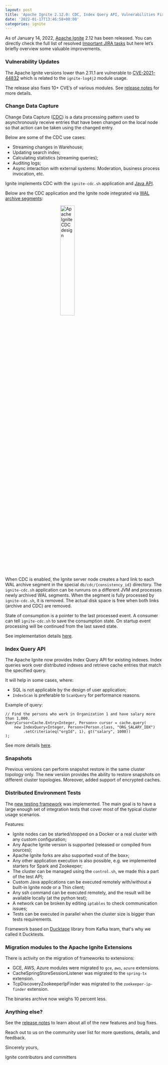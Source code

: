 ```yaml
---
layout: post
title: 'Apache Ignite 2.12.0: CDC, Index Query API, Vulnerabilities Fixes'
date: '2022-01-17T13:46:58+00:00'
categories: ignite
---
```

<p>As of January 14, 2022, <a href="https://ignite.apache.org/">Apache Ignite</a> 2.12 has been released. You can directly check the full list of resolved <a href="https://s.apache.org/0zyi2">Important JIRA tasks</a> but here let’s briefly overview some valuable improvements.</p>
<h3 id="vulnerability-updates">Vulnerability Updates</h3>
<p>The Apache Ignite versions lower than 2.11.1 are vulnerable to <a href="https://cve.mitre.org/cgi-bin/cvename.cgi?name=CVE-2021-44832">CVE-2021-44832</a> which is related to the <code>ignite-log4j2</code> module usage.</p>
<p>The release also fixes 10+ CVE’s of various modules. See <a href="https://ignite.apache.org/releases/2.12.0/release_notes.html">release notes</a> for more details.</p>
<h3 id="change-data-capture">Change Data Capture</h3>
<p>Change Data Capture (<a href="https://en.wikipedia.org/wiki/Change_data_capture">CDC</a>) is a data processing pattern used to asynchronously receive entries that have been changed on the local node so that action can be taken using the changed entry.</p>
<p>Below are some of the CDC use cases:</p>
<ul>
<li>Streaming changes in Warehouse;</li>
<li>Updating search index;</li>
<li>Calculating statistics (streaming queries);</li>
<li>Auditing logs;</li>
<li>Async interaction with external systems: Moderation, business process invocation, etc.</li>
</ul>
<p>Ignite implements CDC with the <code>ignite-cdc.sh</code> application and <a href="https://github.com/apache/ignite/blob/master/modules/core/src/main/java/org/apache/ignite/cdc/CdcConsumer.java#L56">Java API</a>.</p>
<p>Below are the CDC application and the Ignite node integrated via <a href="https://ignite.apache.org/docs/2.12.0/persistence/native-persistence#write-ahead-log">WAL archive segments</a>:</p>
<p><img src="https://blogs.apache.org/ignite/mediaresource/c5574c7d-2a24-4def-b1c4-b2343ed98397" alt="Apache Ignite CDC design" style="display: block;margin-left: auto; margin-right: auto; width: 30%;"></p>
<p>When CDC is enabled, the Ignite server node creates a hard link to each WAL archive segment in the special <code>db/cdc/{consistency_id}</code> directory. The <code>ignite-cdc.sh</code> application can be runruns on a different JVM and processes newly archived WAL segments. When the segment is fully processed by <code>ignite-cdc.sh</code>, it is removed. The actual disk space is free when both links (archive and CDC) are removed.</p>
<p>State of consumption is a pointer to the last processed event. A consumer can tell <code>ignite-cdc.sh</code> to save the consumption state. On startup event processing will be continued from the last saved state.</p>
<p>See implementation details <a href="https://ignite.apache.org/docs/2.12.0/persistence/change-data-capture">here</a>.</p>
<h3 id="index-query-api">Index Query API</h3>
<p>The Apache Ignite now provides Index Query API for existing indexes. Index queries work over distributed indexes and retrieve cache entries that match the specified query.</p>
<p>It will help in some cases, where:</p>
<ul>
<li>SQL is not applicable by the design of user application;</li>
<li><code>IndexScan</code> is preferable to <code>ScanQuery</code> for performance reasons.</li>
</ul>
<p>Example of query:</p>
<pre><code class="lang-java"><span class="hljs-comment">// Find the persons who work in Organization 1 and have salary more than 1,000.</span>
QueryCursor&lt;<span class="hljs-keyword">Cache</span>.Entry&lt;<span class="hljs-built_in">Integer</span>, Person&gt;&gt; cursor = <span class="hljs-keyword">cache</span>.query(
    <span class="hljs-literal">new</span> IndexQuery&lt;<span class="hljs-built_in">Integer</span>, Person&gt;(Person.class, <span class="hljs-string">"ORG_SALARY_IDX"</span>)
        .setCriteria(<span class="hljs-literal">eq</span>(<span class="hljs-string">"orgId"</span>, <span class="hljs-number">1</span>), <span class="hljs-literal">gt</span>(<span class="hljs-string">"salary"</span>, <span class="hljs-number">1000</span>))
);
</code></pre>
<p>See more details <a href="https://ignite.apache.org/docs/latest/key-value-api/using-cache-queries#executing-index-queries">here</a>.</p>
<h3 id="snapshots">Snapshots</h3>
<p>Previous versions can perform snapshot restore in the same cluster topology only. The new version provides the ability to restore snapshots on different cluster topologies. Moreover, added support of encrypted caches.</p>
<h3 id="distributed-environment-tests">Distributed Environment Tests</h3>
<p>The <a href="https://cwiki.apache.org/confluence/display/IGNITE/IEP-56%3A+Distributed+environment+tests">new testing framework</a> was implemented. The main goal is to have a large enough set of integration tests that cover most of the typical cluster usage scenarios.</p>
<p>Features:</p>
<ul>
<li>Ignite nodes can be started/stopped on a Docker or a real cluster with any custom configuration;</li>
<li>Any Apache Ignite version is supported (released or compiled from sources);</li>
<li> Apache Ignite forks are also supported «out of the box»;</li>
<li>Any other application execution is also possible, e.g. we implemented starters for Spark and Zookeeper;</li>
<li>The cluster can be managed using the <code>control.sh</code>, we made this a part of the test API;</li>
<li>Custom Java applications can be executed remotely with/without a built-in Ignite node or a Thin client;</li>
<li>Any ssh command can be executed remotely, and the result will be available locally (at the python test);</li>
<li>A network can be broken by editing <code>iptables</code> to check communication issues;</li>
<li>Tests can be executed in parallel when the cluster size is bigger than tests requirements.</li>
</ul>
<p>Framework based on <a href="https://ducktape-docs.readthedocs.io/en/latest/index.html">Ducktape</a> library from Kafka team, that&#39;s why we called it Ducktests.</p>
<h3 id="migration-modules-to-the-apache-ignite-extensions">Migration modules to the Apache Ignite Extensions</h3>
<p>There is activity on the migration of frameworks to extensions:</p>
<ul>
<li>GCE, AWS, Azure modules were migrated to <code>gce</code>, <code>aws</code>, <code>azure</code> extensions.</li>
<li>CacheSpringStoreSessionListener was migrated to the <code>spring-tx</code> extension.</li>
<li>TcpDiscoveryZookeeperIpFinder was migrated to the <code>zookeeper-ip-finder</code> extension.</li>
</ul>
<p>The binaries archive now weighs 10 percent less.</p>
<h3 id="anything-else-">Anything else?</h3>
<p>See the <a href="https://ignite.apache.org/releases/2.12.0/release_notes.html">release notes</a> to learn about all of the new features and bug fixes.</p>
<p>Reach out to us on the community user list for more questions, details, and feedback.</p>
<p>Sincerely yours,</p>
<p>Ignite contributors and committers</p>
